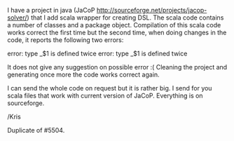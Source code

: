 I have a project in java (JaCoP http://sourceforge.net/projects/jacop-solver/) that I add scala wrapper for creating DSL. The scala code contains a number of classes and a package object. Compilation of this scala code works correct the first time but the second time, when doing changes in the code, it reports the following two errors:

error: type _$1 is defined twice
error: type _$1 is defined twice

It does not give any suggestion on possible error :( Cleaning the project and generating once more the code works correct again.

I can send the whole code on request but it is rather big. I send for you scala files that work with current version of JaCoP. Everything is on sourceforge.

/Kris

Duplicate of #5504.
